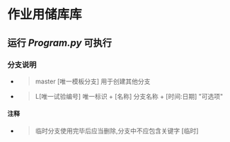 # 作业用储库库

## 运行 *Program.py* 可执行

### 分支说明

- >master [唯一模板分支] 用于创建其他分支

- >L[唯一试验编号] 唯一标识 + [名称] 分支名称 + [时间:日期] "可选项"

#### 注释

- >临时分支使用完毕后应当删除,分支中不应包含关键字 [临时]
